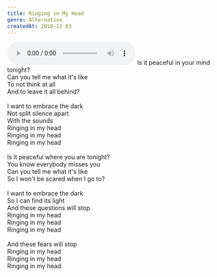 ```yaml
---
title: Ringing in My Head
genre: Alternative
createdAt: 2018-12-03
---
```

<audio controls class="mb-6">
  <source src="/songs/ringing-in-my-head.mp3" type="audio/mpeg">
</audio>
Is it peaceful in your mind tonight?<br>
Can you tell me what it's like<br>
To not think at all<br>
And to leave it all behind?<br>
<br>
I want to embrace the dark<br>
Not split silence apart<br>
With the sounds<br>
Ringing in my head<br>
Ringing in my head<br>
Ringing in my head<br>
<br>
Is it peaceful where you are tonight?<br>
You know everybody misses you<br>
Can you tell me what it's like<br>
So I won't be scared when I go to?<br>
<br>
I want to embrace the dark<br>
So I can find its light<br>
And these questions will stop<br>
Ringing in my head<br>
Ringing in my head<br>
Ringing in my head<br>
<br>
And these fears will stop<br>
Ringing in my head<br>
Ringing in my head<br>
Ringing in my head
